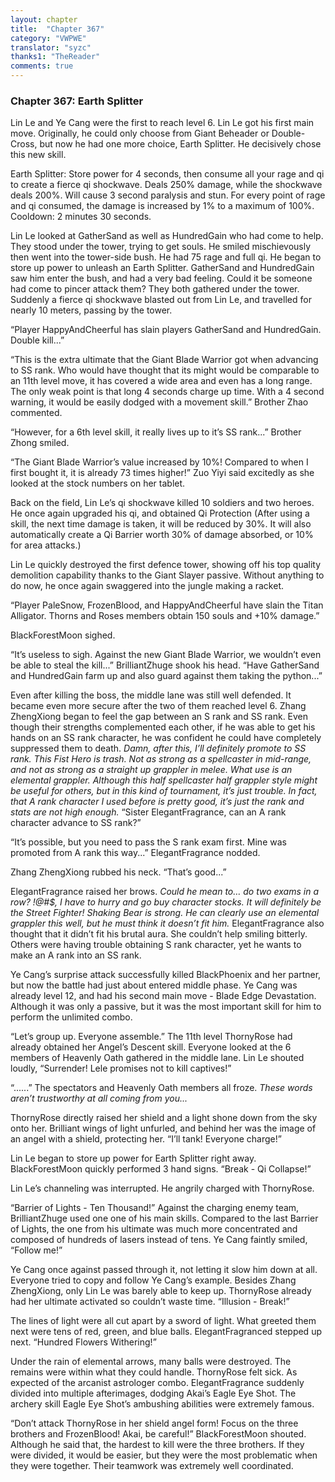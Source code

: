 ```yaml
---
layout: chapter
title:  "Chapter 367"
category: "VWPWE"
translator: "syzc"
thanks1: "TheReader"
comments: true
---
```


### Chapter 367: Earth Splitter

Lin Le and Ye Cang were the first to reach level 6. Lin Le got his first main move. Originally, he could only choose from Giant Beheader or Double-Cross, but now he had one more choice, Earth Splitter. He decisively chose this new skill.

Earth Splitter: Store power for 4 seconds, then consume all your rage and qi to create a fierce qi shockwave. Deals 250% damage, while the shockwave deals 200%. Will cause 3 second paralysis and stun. For every point of rage and qi consumed, the damage is increased by 1% to a maximum of 100%. Cooldown: 2 minutes 30 seconds.

Lin Le looked at GatherSand as well as HundredGain who had come to help. They stood under the tower, trying to get souls. He smiled mischievously then went into the tower-side bush. He had 75 rage and full qi. He began to store up power to unleash an Earth Splitter. GatherSand and HundredGain saw him enter the bush, and had a very bad feeling. Could it be someone had come to pincer attack them? They both gathered under the tower. Suddenly a fierce qi shockwave blasted out from Lin Le, and travelled for nearly 10 meters, passing by the tower.

“Player HappyAndCheerful has slain players GatherSand and HundredGain. Double kill...”

“This is the extra ultimate that the Giant Blade Warrior got when advancing to SS rank. Who would have thought that its might would be comparable to an 11th level move, it has covered a wide area and even has a long range. The only weak point is that long 4 seconds charge up time. With a 4 second warning, it would be easily dodged with a movement skill.” Brother Zhao commented.

“However, for a 6th level skill, it really lives up to it’s SS rank...” Brother Zhong smiled.

“The Giant Blade Warrior’s value increased by 10%! Compared to when I first bought it, it is already 73 times higher!” Zuo Yiyi said excitedly as she looked at the stock numbers on her tablet.

Back on the field, Lin Le’s qi shockwave killed 10 soldiers and two heroes. He once again upgraded his qi, and obtained Qi Protection (After using a skill, the next time damage is taken, it will be reduced by 30%. It will also automatically create a Qi Barrier worth 30% of damage absorbed, or 10% for area attacks.)

Lin Le quickly destroyed the first defence tower, showing off his top quality demolition capability thanks to the Giant Slayer passive. Without anything to do now, he once again swaggered into the jungle making a racket.

“Player PaleSnow, FrozenBlood, and HappyAndCheerful have slain the Titan Alligator. Thorns and Roses members obtain 150 souls and +10% damage.”

BlackForestMoon sighed.

“It’s useless to sigh. Against the new Giant Blade Warrior, we wouldn’t even be able to steal the kill...” BrilliantZhuge shook his head. “Have GatherSand and HundredGain farm up and also guard against them taking the python...”

Even after killing the boss, the middle lane was still well defended. It became even more secure after the two of them reached level 6. Zhang ZhengXiong began to feel the gap between an S rank and SS rank. Even though their strengths complemented each other, if he was able to get his hands on an SS rank character, he was confident he could have completely suppressed them to death. *Damn, after this, I’ll definitely promote to SS rank. This Fist Hero is trash. Not as strong as a spellcaster in mid-range, and not as strong as a straight up grappler in melee. What use is an elemental grappler. Although this half spellcaster half grappler style might be useful for others, but in this kind of tournament, it’s just trouble. In fact, that A rank character I used before is pretty good, it’s just the rank and stats are not high enough.* “Sister ElegantFragrance, can an A rank character advance to SS rank?”

“It’s possible, but you need to pass the S rank exam first. Mine was promoted from A rank this way...” ElegantFragrance nodded.

Zhang ZhengXiong rubbed his neck. “That’s good...”

ElegantFragrance raised her brows. *Could he mean to… do two exams in a row? !@#$, I have to hurry and go buy character stocks. It will definitely be the Street Fighter! Shaking Bear is strong. He can clearly use an elemental grappler this well, but he must think it doesn’t fit him.* ElegantFragrance also thought that it didn’t fit his brutal aura. She couldn’t help smiling bitterly. Others were having trouble obtaining S rank character, yet he wants to make an A rank into an SS rank.

Ye Cang’s surprise attack successfully killed BlackPhoenix and her partner, but now the battle had just about entered middle phase. Ye Cang was already level 12, and had his second main move - Blade Edge Devastation. Although it was only a passive, but it was the most important skill for him to perform the unlimited combo.

“Let’s group up. Everyone assemble.” The 11th level ThornyRose had already obtained her Angel’s Descent skill. Everyone looked at the 6 members of Heavenly Oath gathered in the middle lane. Lin Le shouted loudly, “Surrender! Lele promises not to kill captives!”

“......” The spectators and Heavenly Oath members all froze. *These words aren’t trustworthy at all coming from you...*

ThornyRose directly raised her shield and a light shone down from the sky onto her. Brilliant wings of light unfurled, and behind her was the image of an angel with a shield, protecting her. “I’ll tank! Everyone charge!”

Lin Le began to store up power for Earth Splitter right away. BlackForestMoon quickly performed 3 hand signs. “Break - Qi Collapse!”

Lin Le’s channeling was interrupted. He angrily charged with ThornyRose.

“Barrier of Lights - Ten Thousand!” Against the charging enemy team, BrilliantZhuge used one one of his main skills. Compared to the last Barrier of Lights, the one from his ultimate was much more concentrated and composed of hundreds of lasers instead of tens. Ye Cang faintly smiled, “Follow me!”

Ye Cang once against passed through it, not letting it slow him down at all. Everyone tried to copy and follow Ye Cang’s example. Besides Zhang ZhengXiong, only Lin Le was barely able to keep up. ThornyRose already had her ultimate activated so couldn’t waste time. “Illusion - Break!”

The lines of light were all cut apart by a sword of light. What greeted them next were tens of red, green, and blue balls. ElegantFragranced stepped up next. “Hundred Flowers Withering!”

Under the rain of elemental arrows, many balls were destroyed. The remains were within what they could handle. ThornyRose felt sick. As expected of the arcanist astrologer combo. ElegantFragrance suddenly divided into multiple afterimages, dodging Akai’s Eagle Eye Shot. The archery skill Eagle Eye Shot’s ambushing abilities were extremely famous.

“Don’t attack ThornyRose in her shield angel form! Focus on the three brothers and FrozenBlood! Akai, be careful!” BlackForestMoon shouted. Although he said that, the hardest to kill were the three brothers. If they were divided, it would be easier, but they were the most problematic when they were together. Their teamwork was extremely well coordinated.
